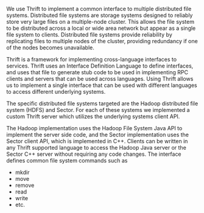 We use Thrift to implement a common interface to multiple distributed file systems. Distributed file systems are storage systems designed to reliably store very large files on a multiple-node cluster. This allows the file system to be distributed across a local or
wide area network but appear as a single file system to clients. Distributed file systems provide reliability by replicating files to multiple nodes of the cluster, providing redundancy if one of the nodes becomes unavailable.

Thrift is a framework for implementing cross-language interfaces to services. Thrift uses an Interface Definition Language to define interfaces, and uses that file to generate stub code to be used in implementing RPC clients and servers that can be used across languages. Using Thrift allows us to implement a single interface that can be used with different languages to access different underlying systems.

The specific distributed file systems targeted are the Hadoop distributed file system (HDFS) and Sector. For each of these systems we implemented a custom Thrift server which utilizes the underlying systems client API.

The Hadoop implementation uses the Hadoop File System Java API to implement the server side code, and the Sector implementation uses the Sector client API, which is implemented in C++.  Clients can be written in any Thrift supported language to access the
Hadoop Java server or the Sector C++ server without requiring any code changes. The interface defines common file system commands such as

  * mkdir
  * move
  * remove
  * read
  * write
  * etc.